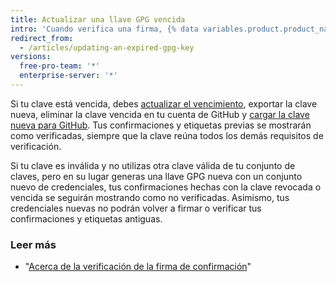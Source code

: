 ```yaml
---
title: Actualizar una llave GPG vencida
intro: 'Cuando verifica una firma, {% data variables.product.product_name %} comprueba que la clave no esté revocada o vencida. Si tu clave de firma está revocada o vencida, {% data variables.product.product_name %} no puede verificar tus firmas. Si tu clave está revocada, utiliza la clave principal u otra clave que no esté revocada para firmar tus confirmaciones.'
redirect_from:
  - /articles/updating-an-expired-gpg-key
versions:
  free-pro-team: '*'
  enterprise-server: '*'
---
```


Si tu clave está vencida, debes [actualizar el vencimiento](https://www.gnupg.org/gph/en/manual/c235.html#AEN328), exportar la clave nueva, eliminar la clave vencida en tu cuenta de GitHub y [cargar la clave nueva para GitHub](/articles/adding-a-new-gpg-key-to-your-github-account/). Tus confirmaciones y etiquetas previas se mostrarán como verificadas, siempre que la clave reúna todos los demás requisitos de verificación.

Si tu clave es inválida y no utilizas otra clave válida de tu conjunto de claves, pero en su lugar generas una llave GPG nueva con un conjunto nuevo de credenciales, tus confirmaciones hechas con la clave revocada o vencida se seguirán mostrando como no verificadas. Asimismo, tus credenciales nuevas no podrán volver a firmar o verificar tus confirmaciones y etiquetas antiguas.

### Leer más

- "[Acerca de la verificación de la firma de confirmación](/articles/about-commit-signature-verification)"
